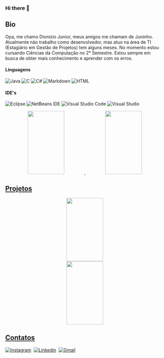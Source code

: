 ### Hi there 👋

## Bio

Opa, me chamo Dionízio Junior, meus amigos me chamam de Juninho. Atualmente não trabalho como desenvolvedor, mas atuo na área de TI (Estagiário em Gestão de Projetos) tem alguns meses. No momento estou cursando Ciências da Computação no 2° Semestre. Estou sempre em busca de obter mais conhecimento e aprender com os erros.

#### Linguagens

![Java](https://img.shields.io/badge/java-%23ED8B00.svg?style=for-the-badge&logo=java&logoColor=white)
![C](https://img.shields.io/badge/C-00599C?style=for-the-badge&logo=c&logoColor=white)
![C#](https://img.shields.io/badge/C%23-239120?style=for-the-badge&logo=c-sharp&logoColor=white)
![Markdown](https://img.shields.io/badge/Markdown-000000?style=for-the-badge&logo=markdown&logoColor=white)
![HTML](https://img.shields.io/badge/HTML5-E34F26?style=for-the-badge&logo=html5&logoColor=white)

#### IDE's

![Eclipse](https://img.shields.io/badge/Eclipse-FE7A16.svg?style=for-the-badge&logo=Eclipse&logoColor=white)
![NetBeans IDE](https://img.shields.io/badge/NetBeansIDE-1B6AC6.svg?style=for-the-badge&logo=apache-netbeans-ide&logoColor=white)
![Visual Studio Code](https://img.shields.io/badge/Visual%20Studio%20Code-0078d7.svg?style=for-the-badge&logo=visual-studio-code&logoColor=white)
![Visual Studio](https://img.shields.io/badge/Visual%20Studio-5C2D91.svg?style=for-the-badge&logo=visual-studio&logoColor=white)

<div align="center">
	<a href="https://github.com/Juninho000">
		<img height="200em" width="48%" src="https://github-readme-stats.vercel.app/api?username=Juninho000&show_icons=true&theme=tokyonight&include_all_commits=true&count_private=true"/>
		<img height="200em" width="48%" src="https://github-readme-stats.vercel.app/api/top-langs/?username=Juninho000&layout=compact&theme=tokyonight")
	</a>
</div>
  
## Projetos

<div align="center">
	<a href="https://github.com/Juninho000/Juninho000.github.io">
		<img height="200em" width="48%" src="https://github-readme-stats.vercel.app/api/pin/?username=Juninho000&repo=juninho000.github.io&theme=tokyonight&include_all_commits=true&count_private=true"/>
	</a>
</div>
	
<div align="center">
	<a href="https://github.com/Juninho000/Statistical-Calculator">
		<img height="200em" width="48%" src="https://github-readme-stats.vercel.app/api/pin/?username=Juninho000&repo=Statistical-Calculator&theme=tokyonight")
	</a>
</div>	

## Contatos

[![Instagram](https://img.shields.io/badge/-Instagram-E4405F?style=for-the-badge&logo=instagram&logoColor=white)](https://www.instagram.com/juninho.jpg/)&nbsp;
[![Linkedin](https://img.shields.io/badge/-Linkedin-blue?style=for-the-badge&logo=linkedin&logoColor=white)](https://www.linkedin.com/in/dionizio-junior-7b5200241/)&nbsp;
[![Gmail](https://img.shields.io/badge/Gmail-ff0000?style=for-the-badge&logo=gmail&logoColor=white)](mailto::juninhooliveira192@gmail.com)&nbsp;
